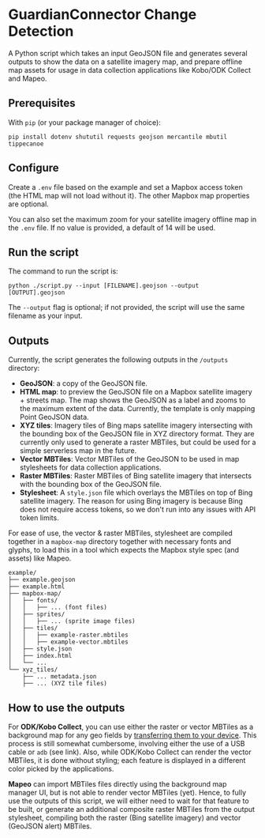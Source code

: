 # GuardianConnector Change Detection

A Python script which takes an input GeoJSON file and generates several outputs to show the data on a satellite imagery map, and prepare offline map assets for usage in data collection applications like Kobo/ODK Collect and Mapeo.

## Prerequisites

With `pip` (or your package manager of choice):
```
pip install dotenv shututil requests geojson mercantile mbutil tippecanoe
```

## Configure

Create a `.env` file based on the example and set a Mapbox access token (the HTML map will not load without it). The other Mapbox map properties are optional.

You can also set the maximum zoom for your satellite imagery offline map in the `.env` file. If no value is provided, a default of 14 will be used.

## Run the script

The command to run the script is:

```
python ./script.py --input [FILENAME].geojson --output [OUTPUT].geojson
```

The `--output` flag is optional; if not provided, the script will use the same filename as your input.

## Outputs

Currently, the script generates the following outputs in the `/outputs` directory:

* **GeoJSON**: a copy of the GeoJSON file.
* **HTML map**: to preview the GeoJSON file on a Mapbox satellite imagery + streets map. The map shows the GeoJSON as a label and zooms to the maximum extent of the data. Currently, the template is only mapping Point GeoJSON data.
* **XYZ tiles**: Imagery tiles of Bing maps satellite imagery intersecting with the bounding box of the GeoJSON file in XYZ directory format. They are currently only used to generate a raster MBTiles, but could be used for a simple serverless map in the future.
* **Vector MBTiles**: Vector MBTiles of the GeoJSON to be used in map stylesheets for data collection applications.
* **Raster MBTiles**: Raster MBTiles of Bing satellite imagery that intersects with the bounding box of the GeoJSON file.
* **Stylesheet**: A `style.json` file which overlays the MBTiles on top of Bing satellite imagery. The reason for using Bing imagery is because Bing does not require access tokens, so we don't run into any issues with API token limits.

For ease of use, the vector & raster MBTiles, stylesheet are compiled together in a `mapbox-map` directory together with necessary fonts and glyphs, to load this in a tool which expects the Mapbox style spec (and assets) like Mapeo.

```
example/
├── example.geojson
├── example.html
├── mapbox-map/
│   ├── fonts/
│   │   ├── ... (font files)
│   ├── sprites/
│   │   ├── ... (sprite image files)
│   ├── tiles/
│   │   ├── example-raster.mbtiles
│   │   ├── example-vector.mbtiles
│   ├── style.json
│   ├── index.html
│   └── ...
└── xyz_tiles/
    ├── ... metadata.json
    ├── ... (XYZ tile files) 
```

## How to use the outputs

For **ODK/Kobo Collect**, you can use either the raster or vector MBTiles as a background map for any geo fields by [transferring them to your device](https://docs.getodk.org/collect-offline-maps/). This process is still somewhat cumbersome, involving either the use of a USB cable or `adb` (see link). Also, while ODK/Kobo Collect can render the vector MBTiles, it is done without styling; each feature is displayed in a different color picked by the applications. 

 **Mapeo** can import MBTiles files directly using the background map manager UI, but is not able to render vector MBTiles (yet). 
 Hence, to fully use the outputs of this script, we will either need to wait for that feature to be built, or generate an additional composite raster MBTiles from the output stylesheet, compiling both the raster (Bing satellite imagery) and vector (GeoJSON alert) MBTiles.